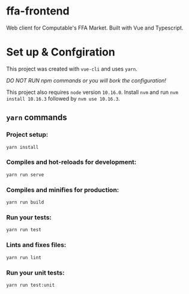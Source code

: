 # ffa-frontend

Web client for Computable's FFA Market.  Built with Vue and Typescript.

# Set up & Confgiration

This project was created with `vue-cli` and uses `yarn`.

*DO NOT RUN npm commands or you will bork the configuration!*

This project also requires `node` version `10.16.0`. Install `nvm` and run `nvm install 10.16.3` followed by `nvm use 10.16.3`.

## `yarn` commands

### Project setup:
```
yarn install
```

### Compiles and hot-reloads for development:
```
yarn run serve
```

### Compiles and minifies for production:
```
yarn run build
```

### Run your tests:
```
yarn run test
```

### Lints and fixes files:
```
yarn run lint
```

### Run your unit tests:
```
yarn run test:unit
```


